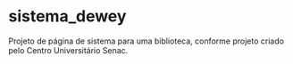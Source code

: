 # sistema_dewey
Projeto de página de sistema para uma biblioteca, conforme projeto criado pelo Centro Universitário Senac.
